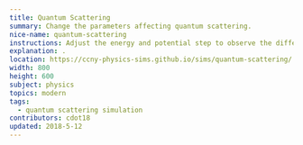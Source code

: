 ```yaml
---
title: Quantum Scattering
summary: Change the parameters affecting quantum scattering.
nice-name: quantum-scattering
instructions: Adjust the energy and potential step to observe the difference in the Re or Im parts of the wave function.
explanation: .
location: https://ccny-physics-sims.github.io/sims/quantum-scattering/
width: 800
height: 600
subject: physics
topics: modern
tags:
  - quantum scattering simulation
contributors: cdot18
updated: 2018-5-12
---
```


